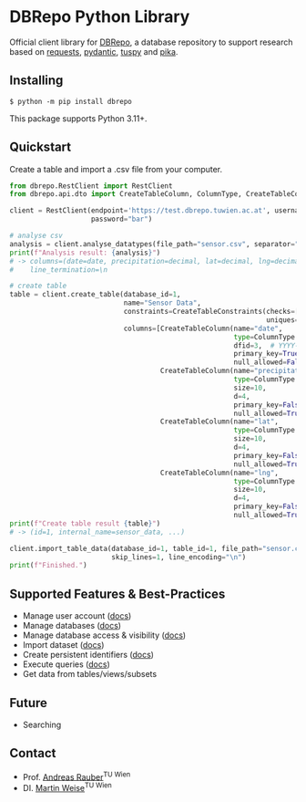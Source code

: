 # DBRepo Python Library

Official client library for [DBRepo](https://www.ifs.tuwien.ac.at/infrastructures/dbrepo/1.4.2/), a database
repository to support research based
on [requests](https://pypi.org/project/requests/), [pydantic](https://pypi.org/project/pydantic/), [tuspy](https://pypi.org/project/tuspy/)
and [pika](https://pypi.org/project/pika/).

## Installing

```console
$ python -m pip install dbrepo
```

This package supports Python 3.11+.

## Quickstart

Create a table and import a .csv file from your computer.

```python
from dbrepo.RestClient import RestClient
from dbrepo.api.dto import CreateTableColumn, ColumnType, CreateTableConstraints

client = RestClient(endpoint='https://test.dbrepo.tuwien.ac.at', username="foo",
                    password="bar")

# analyse csv
analysis = client.analyse_datatypes(file_path="sensor.csv", separator=",")
print(f"Analysis result: {analysis}")
# -> columns=(date=date, precipitation=decimal, lat=decimal, lng=decimal), separator=,
#    line_termination=\n

# create table
table = client.create_table(database_id=1,
                            name="Sensor Data",
                            constraints=CreateTableConstraints(checks=['precipitation >= 0'],
                                                               uniques=[['precipitation']]),
                            columns=[CreateTableColumn(name="date",
                                                       type=ColumnType.DATE,
                                                       dfid=3,  # YYYY-MM-dd
                                                       primary_key=True,
                                                       null_allowed=False),
                                     CreateTableColumn(name="precipitation",
                                                       type=ColumnType.DECIMAL,
                                                       size=10,
                                                       d=4,
                                                       primary_key=False,
                                                       null_allowed=True),
                                     CreateTableColumn(name="lat",
                                                       type=ColumnType.DECIMAL,
                                                       size=10,
                                                       d=4,
                                                       primary_key=False,
                                                       null_allowed=True),
                                     CreateTableColumn(name="lng",
                                                       type=ColumnType.DECIMAL,
                                                       size=10,
                                                       d=4,
                                                       primary_key=False,
                                                       null_allowed=True)])
print(f"Create table result {table}")
# -> (id=1, internal_name=sensor_data, ...)

client.import_table_data(database_id=1, table_id=1, file_path="sensor.csv", separator=",",
                         skip_lines=1, line_encoding="\n")
print(f"Finished.")
```

## Supported Features & Best-Practices

- Manage user
  account ([docs](https://www.ifs.tuwien.ac.at/infrastructures/dbrepo//usage-overview/#create-user-account))
- Manage
  databases ([docs](https://www.ifs.tuwien.ac.at/infrastructures/dbrepo//usage-overview/#create-database))
- Manage database access &
  visibility ([docs](https://www.ifs.tuwien.ac.at/infrastructures/dbrepo//usage-overview/#private-database-access))
- Import
  dataset ([docs](https://www.ifs.tuwien.ac.at/infrastructures/dbrepo//usage-overview/#private-database-access))
- Create persistent
  identifiers ([docs](https://www.ifs.tuwien.ac.at/infrastructures/dbrepo//usage-overview/#assign-database-pid))
- Execute
  queries ([docs](https://www.ifs.tuwien.ac.at/infrastructures/dbrepo//usage-overview/#export-subset))
- Get data from tables/views/subsets

## Future

- Searching

## Contact

* Prof. [Andreas Rauber](https://tiss.tuwien.ac.at/person/39608.html)<sup>TU Wien</sup>
* DI. [Martin Weise](https://tiss.tuwien.ac.at/person/287722.html)<sup>TU Wien</sup>